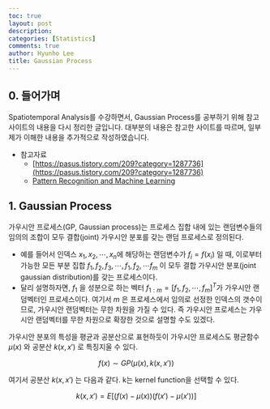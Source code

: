 ```yaml
---
toc: true
layout: post
description: 
categories: [Statistics]
comments: true
author: Hyunho Lee
title: Gaussian Process
---
```


## 0. 들어가며
Spatiotemporal Analysis를 수강하면서, Gaussian Process를 공부하기 위해 참고사이트의 내용을 다시 정리한 글입니다. 대부분의 내용은 참고한 사이트를 따르며, 일부 제가 이해한 내용을 추가적으로 작성하였습니다.
- 참고자료
  - [https://pasus.tistory.com/209?category=1287736](https://pasus.tistory.com/209?category=1287736) 
  - [Pattern Recognition and Machine Learning](https://www.microsoft.com/en-us/research/uploads/prod/2006/01/Bishop-Pattern-Recognition-and-Machine-Learning-2006.pdf)

## 1. Gaussian Process

가우시안 프로세스(GP, Gaussian process)는 프로세스 집합 내에 있는 랜덤변수들의 임의의 조합이 모두 결합(joint) 가우시안 분포를 갖는 랜덤 프로세스로 정의된다.

 - 예를 들어서 인덱스 $x_1, x_2, \cdots, x_n$에 해당하는 랜덤변수가 $f_i = f(x_i)$ 일 때, 이로부터 가능한 모든 부분 집합 ${f_1}, {f_2, f_3}, \cdots, {f_1, f_2, \cdots f_m}$ 이 모두 결합 가우시안 분포(joint gaussian distribution)를 갖는 프로세스이다. 
 - 달리 설명하자면, $f_1$ 을 성분으로 하는 벡터 $f_{1:m} = [f_1, f_2, \cdots, f_m]^T$가 가우시안 랜덤벡터인 프로세스이다. 여기서 $m$ 은 프로세스에서 임의로 선정한 인덱스의 갯수이므로, 가우시안 랜덤벡터는 무한 차원을 가질 수 있다. 즉 가우시안 프로세스는 가우시안 랜덤벡터를 무한 차원으로 확장한 것으로 설명할 수도 있겠다.

가우시안 분포의 특성을 평균과 공분산으로 표현하듯이 가우시안 프로세스도 평균함수 $\mu(x)$ 와 공분산 $k(x,x')$ 로 특징지울 수 있다.

$$f(x) \sim GP(\mu(x), k(x, x'))$$

여기서 공분산 $k(x,x')$ 는 다음과 같다. k는 kernel function을 선택할 수 있다.

$$k(x,x') = E[(f(x) - \mu(x))(f(x') - \mu(x'))]$$ 

